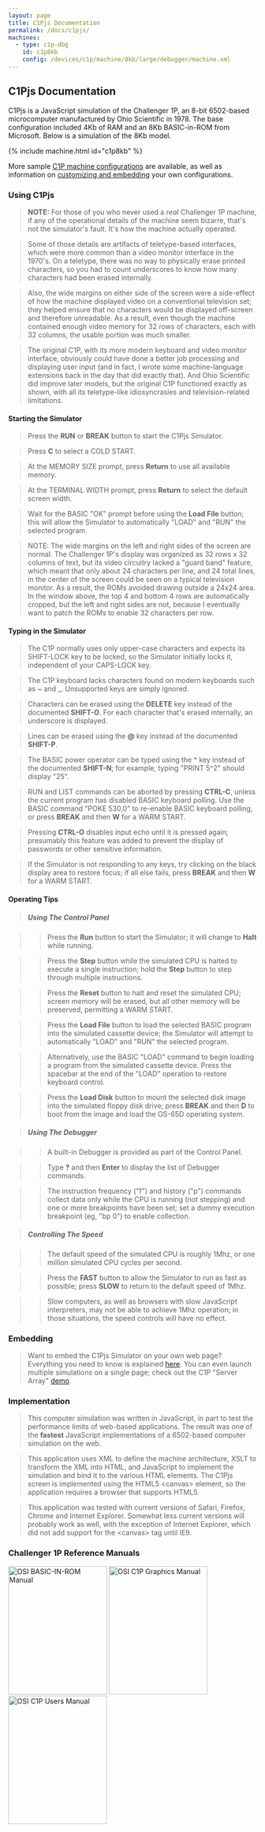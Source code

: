 ```yaml
---
layout: page
title: C1Pjs Documentation
permalink: /docs/c1pjs/
machines:
  - type: c1p-dbg
    id: c1p8kb
    config: /devices/c1p/machine/8kb/large/debugger/machine.xml
---
```


C1Pjs Documentation
---

C1Pjs is a JavaScript simulation of the Challenger 1P, an 8-bit 6502-based microcomputer
manufactured by Ohio Scientific in 1978.  The base configuration included 4Kb of RAM and an
8Kb BASIC-in-ROM from Microsoft.  Below is a simulation of the 8Kb model.

{% include machine.html id="c1p8kb" %}

More sample [C1P machine configurations](/devices/c1p/machine/) are available, as well as
information on [customizing and embedding](embed/) your own configurations.

### Using C1Pjs

> **NOTE:** For those of you who never used a *real* Challenger 1P machine, if any of the operational
details of the machine seem bizarre, that's not the simulator's fault.  It's how the machine
actually operated.

> Some of those details are artifacts of teletype-based interfaces, which were more common
than a video monitor interface in the 1970's.  On a teletype, there was no way to physically
erase printed characters, so you had to count underscores to know how many characters had been
erased internally.

> Also, the wide margins on either side of the screen were a side-effect of how the machine
displayed video on a conventional television set; they helped ensure that no characters would be
displayed off-screen and therefore unreadable.  As a result, even though the machine contained
enough video memory for 32 rows of characters, each with 32 columns, the usable portion was much
smaller.

> The original C1P, with its more modern keyboard and video monitor interface, obviously could
have done a better job processing and displaying user input (and in fact, I wrote some
machine-language extensions back in the day that did exactly that).  And Ohio Scientific did improve
later models, but the original C1P functioned exactly as shown, with all its teletype-like
idiosyncrasies and television-related limitations.

#### Starting the Simulator

> Press the **RUN** or **BREAK** button to start the C1Pjs Simulator.

> Press **C** to select a COLD START.

> At the MEMORY SIZE prompt, press **Return** to use all available memory.

> At the TERMINAL WIDTH prompt, press **Return** to select the default screen width.

> Wait for the BASIC "OK" prompt before using the **Load File** button;
this will allow the Simulator to automatically "LOAD" and "RUN" the selected program.

> NOTE: The wide margins on the left and right sides of the screen are normal.
The Challenger 1P's display was organized as 32 rows x 32 columns of text,
but its video circuitry lacked a "guard band" feature, which meant that only
about 24 characters per line, and 24 total lines, in the center of the screen
could be seen on a typical television monitor. As a result, the ROMs avoided
drawing outside a 24x24 area.  In the window above, the top 4 and bottom 4 rows
are automatically cropped, but the left and right sides are not, because I
eventually want to patch the ROMs to enable 32 characters per row.

#### Typing in the Simulator

> The C1P normally uses only upper-case characters and expects its SHIFT-LOCK key to be locked,
so the Simulator initially locks it, independent of your CAPS-LOCK key.

> The C1P keyboard lacks characters found on modern keyboards such as ~ and \_.
Unsupported keys are simply ignored.

> Characters can be erased using the **DELETE** key instead of the documented **SHIFT-O**.
For each character that's erased internally, an underscore is displayed.

> Lines can be erased using the **@** key instead of the documented **SHIFT-P**.

> The BASIC power operator can be typed using the **^** key instead of the documented **SHIFT-N**;
for example, typing "PRINT 5^2" should display "25".

> RUN and LIST commands can be aborted by pressing **CTRL-C**, unless the current program has
disabled BASIC keyboard polling. Use the BASIC command "POKE 530,0" to re-enable BASIC keyboard polling,
or press **BREAK** and then **W** for a WARM START.

> Pressing **CTRL-O** disables input echo until it is pressed again;
presumably this feature was added to prevent the display of passwords or other sensitive information.

> If the Simulator is not responding to any keys, try clicking on the black display area to restore focus;
if all else fails, press **BREAK** and then **W** for a WARM START.

#### Operating Tips

> ##### Using The Control Panel

> > Press the **Run** button to start the Simulator; it will change to **Halt** while running.

> > Press the **Step** button while the simulated CPU is halted to execute a single instruction;
hold the **Step** button to step through multiple instructions.

> > Press the **Reset** button to halt and reset the simulated CPU; screen memory will be erased,
but all other memory will be preserved, permitting a WARM START.

> > Press the **Load File** button to load the selected BASIC program into the simulated cassette device;
the Simulator will attempt to automatically "LOAD" and "RUN" the selected program.

> > Alternatively, use the BASIC "LOAD" command to begin loading a program from the simulated cassette device.
Press the spacebar at the end of the "LOAD" operation to restore keyboard control.

> > Press the **Load Disk** button to mount the selected disk image into the simulated floppy disk drive;
press **BREAK** and then **D** to boot from the image and load the OS-65D operating system.

> ##### Using The Debugger

> > A built-in Debugger is provided as part of the Control Panel.

> > Type **?** and then **Enter** to display the list of Debugger commands.

> > The instruction frequency ("f") and history ("p") commands collect data only while the CPU is
running (not stepping) and one or more breakpoints have been set; set a dummy execution breakpoint
(eg, "bp 0") to enable collection.

> ##### Controlling The Speed

> > The default speed of the simulated CPU is roughly 1Mhz, or one million simulated CPU cycles per second.

> > Press the **FAST** button to allow the Simulator to run as fast as possible; press **SLOW** to return to
the default speed of 1Mhz.

> > Slow computers, as well as browsers with slow JavaScript interpreters, may not be able to achieve 1Mhz operation;
in those situations, the speed controls will have no effect.

### Embedding

> Want to embed the C1Pjs Simulator on your own web page? Everything you need to know is explained [here](embed/).
You can even launch multiple simulations on a single page; check out the C1P "Server Array"
[demo](/devices/c1p/machine/8kb/array/).

### Implementation

> This computer simulation was written in JavaScript, in part to test the performance limits of web-based applications.
The result was one of the **fastest** JavaScript implementations of a 6502-based computer simulation on the web.

> This application uses XML to define the machine architecture, XSLT to transform the XML into HTML, and JavaScript
to implement the simulation and bind it to the various HTML elements. The C1Pjs screen is implemented using the HTML5
&lt;canvas&gt; element, so the application requires a browser that supports HTML5.

> This application was tested with current versions of Safari, Firefox, Chrome and Internet Explorer. Somewhat less
current versions will probably work as well, with the exception of Internet Explorer, which did not add support for
the &lt;canvas&gt; tag until IE9.

### Challenger 1P Reference Manuals

[<img src="http://archive.pcjs.org/pubs/c1p/techref/thumbs/OSI_BASIC-IN-ROM_Reference_Manual-thumb.jpg" width="200" height="260" alt="OSI BASIC-IN-ROM Manual"/>](http://archive.pcjs.org/pubs/c1p/techref/pdfs/OSI_BASIC-IN-ROM_Reference_Manual.pdf)
[<img src="http://archive.pcjs.org/pubs/c1p/techref/thumbs/OSI_C1P_Character_Graphics_Reference_Manual-thumb.jpg" width="200" height="260" alt="OSI C1P Graphics Manual"/>](http://archive.pcjs.org/pubs/c1p/techref/pdfs/OSI_C1P_Character_Graphics_Reference_Manual.pdf)
[<img src="http://archive.pcjs.org/pubs/c1p/techref/thumbs/OSI_C1P_Users_Manual-thumb.jpg" width="200" height="260" alt="OSI C1P Users Manual"/>](http://archive.pcjs.org/pubs/c1p/techref/pdfs/OSI_C1P_Users_Manual.pdf)
